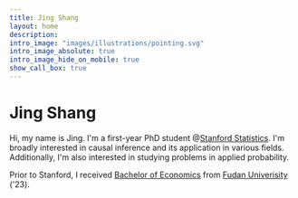 ```yaml
---
title: Jing Shang
layout: home
description: 
intro_image: "images/illustrations/pointing.svg"
intro_image_absolute: true
intro_image_hide_on_mobile: true
show_call_box: true
---
```


# Jing Shang

Hi, my name is Jing. I'm a first-year PhD student @[Stanford Statistics](https://statistics.stanford.edu/). I'm broadly interested in causal inference and its application in various fields. Additionally, I'm also interested in studying problems in applied probability.

Prior to Stanford, I received [Bachelor of Economics](https://econ.fudan.edu.cn/) from [Fudan Univerisity](https://www.fudan.edu.cn/) ('23).
